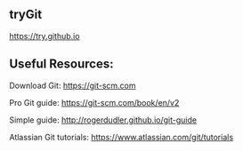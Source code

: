 
## tryGit

https://try.github.io <br>

## Useful Resources:

Download Git: https://git-scm.com <br>

Pro Git guide: https://git-scm.com/book/en/v2 <br>

Simple guide: http://rogerdudler.github.io/git-guide <br>

Atlassian Git tutorials: https://www.atlassian.com/git/tutorials

